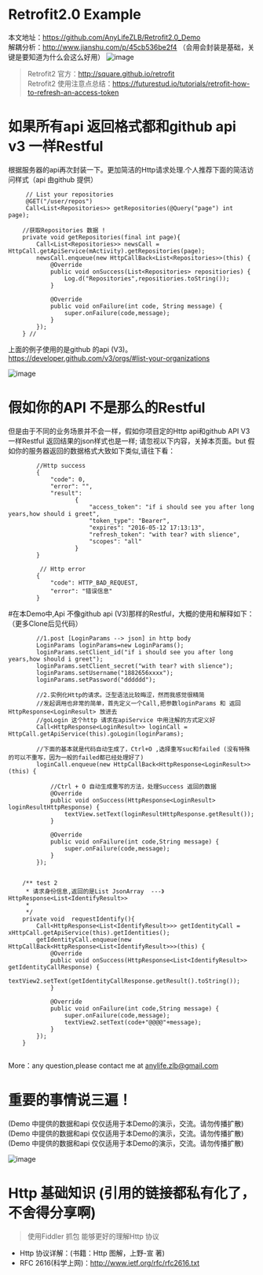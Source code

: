 # Retrofit2.0 Example   
本文地址：https://github.com/AnyLifeZLB/Retrofit2.0_Demo   
解耦分析：http://www.jianshu.com/p/45cb536be2f4 （会用会封装是基础，关键是要知道为什么会这么好用）
![image](https://github.com/AnyLifeZLB/Retrofit2.0_Demo/raw/master/banner.jpg)

>  Retrofit2 官方：http://square.github.io/retrofit  
>  Retrofit2 使用注意点总结：https://futurestud.io/tutorials/retrofit-how-to-refresh-an-access-token


# 如果所有api 返回格式都和github api v3 一样Restful

根据服务器的api再次封装一下。更加简洁的Http请求处理.个人推荐下面的简洁访问样式（api 由github 提供）
```
     // List your repositories
     @GET("/user/repos")
     Call<List<Repositories>> getRepositories(@Query("page") int page);

	//获取Repositories 数据 !
	private void getRepositories(final int page){
		Call<List<Repositories>> newsCall = HttpCall.getApiService(mActivity).getRepositories(page);
		newsCall.enqueue(new HttpCallBack<List<Repositories>>(this) {
			@Override
			public void onSuccess(List<Repositories> repositiories) {
				Log.d("Repositories",repositiories.toString());
			}

			@Override
			public void onFailure(int code, String message) {
			    super.onFailure(code,message);
			}
		});
	} //
```
上面的例子使用的是github 的api (V3)。  https://developer.github.com/v3/orgs/#list-your-organizations

![image](https://github.com/AnyLifeZLB/Retrofit2.0_Demo/raw/master/banner.jpg)


# 假如你的API 不是那么的Restful
但是由于不同的业务场景并不会一样，假如你项目定的Http api和github API V3一样Restful 返回结果的json样式也是一样;
请忽视以下内容，关掉本页面。but 假如你的服务器返回的数据格式大致如下类似,请往下看：

```
        //Http success
        {
            "code": 0, 
            "error": "",
            "result":
                   {
                       "access_token": "if i should see you after long years,how should i greet",
                       "token_type": "Bearer",
                       "expires": "2016-05-12 17:13:13",
                       "refresh_token": "with tear? with slience",
                       "scopes": "all"
                   }
        }
        
         // Http error
        {
            "code": HTTP_BAD_REQUEST,
            "error": "错误信息"
        }
```

#在本Demo中,Api 不像github api (V3)那样的Restful，大概的使用和解释如下：（更多Clone后见代码）
```
        //1.post [LoginParams --> json] in http body
        LoginParams loginParams=new LoginParams();
        loginParams.setClient_id("if i should see you after long years,how should i greet");
        loginParams.setClient_secret("with tear? with slience");
        loginParams.setUsername("1882656xxxx");
        loginParams.setPassword("dddddd");

        //2.实例化Http的请求。泛型语法比较晦涩，然而我感觉很精简
        //发起调用也非常的简单，首先定义一个Call,把参数loginParams 和 返回 HttpResponse<LoginResult> 放进去
        //goLogin 这个http 请求在apiService 中用注解的方式定义好
        Call<HttpResponse<LoginResult>> loginCall = HttpCall.getApiService(this).goLogin(loginParams);

        //下面的基本就是代码自动生成了，Ctrl+O ,选择重写suc和failed (没有特殊的可以不重写，因为一般的failed都已经处理好了)
        loginCall.enqueue(new HttpCallBack<HttpResponse<LoginResult>>(this) {

            //Ctrl + O 自动生成重写的方法，处理Success 返回的数据
            @Override
            public void onSuccess(HttpResponse<LoginResult> loginResultHttpResponse) {
                textView.setText(loginResultHttpResponse.getResult());
            }

            @Override
            public void onFailure(int code,String message) {
            	super.onFailure(code,message);
            }
        });
        
        
    /** test 2
     * 请求身份信息,返回的是List JsonArray  ---》  HttpResponse<List<IdentifyResult>>
     *
     */
    private void  requestIdentify(){
        Call<HttpResponse<List<IdentifyResult>>> getIdentityCall = xHttpCall.getApiService(this).getIdentities(); 
        getIdentityCall.enqueue(new HttpCallBack<HttpResponse<List<IdentifyResult>>>(this) {
            @Override
            public void onSuccess(HttpResponse<List<IdentifyResult>> getIdentityCallResponse) {
                textView2.setText(getIdentityCallResponse.getResult().toString());
            }

            @Override
            public void onFailure(int code,String message) {
            	super.onFailure(code,message);
                textView2.setText(code+"@@@@"+message);
            }
        });
    }
        
```
More：any question,please contact me at anylife.zlb@gmail.com

# 重要的事情说三遍！
(Demo 中提供的数据和api 仅仅适用于本Demo的演示，交流。请勿传播扩散)
(Demo 中提供的数据和api 仅仅适用于本Demo的演示，交流。请勿传播扩散)
(Demo 中提供的数据和api 仅仅适用于本Demo的演示，交流。请勿传播扩散)


![image](https://github.com/AnyLifeZLB/Retrofit2.0_Demo/raw/master/1111.png)


# Http 基础知识   (引用的链接都私有化了，不舍得分享啊)
> 使用Fiddler 抓包 能够更好的理解Http 协议

- Http 协议详解：(书籍：Http 图解，上野-宣 著)
- RFC 2616(科学上网)：http://www.ietf.org/rfc/rfc2616.txt

